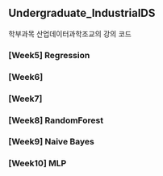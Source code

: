 ## Undergraduate_IndustrialDS
학부과목 산업데이터과학조교의 강의 코드
### [Week5] Regression
### [Week6] 
### [Week7]
### [Week8] RandomForest
### [Week9] Naive Bayes
### [Week10] MLP

